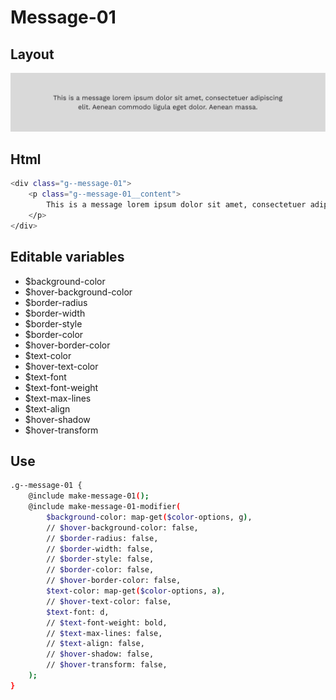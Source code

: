 # Message-01

## Layout

![alt text][message-01]

[message-01]: /src/img/global-components/message/g--message-01.png

## Html

```sh
<div class="g--message-01">
    <p class="g--message-01__content">
        This is a message lorem ipsum dolor sit amet, consectetuer adipiscing elit. Aenean commodo ligula eget dolor. Aenean massa.
    </p>
</div>
```

## Editable variables

- $background-color
- $hover-background-color
- $border-radius
- $border-width
- $border-style
- $border-color
- $hover-border-color
- $text-color
- $hover-text-color
- $text-font
- $text-font-weight
- $text-max-lines
- $text-align
- $hover-shadow
- $hover-transform

## Use

```sh
.g--message-01 {
    @include make-message-01();
    @include make-message-01-modifier(
        $background-color: map-get($color-options, g),
        // $hover-background-color: false,
        // $border-radius: false,
        // $border-width: false,
        // $border-style: false,
        // $border-color: false,
        // $hover-border-color: false,
        $text-color: map-get($color-options, a),
        // $hover-text-color: false,
        $text-font: d,
        // $text-font-weight: bold,
        // $text-max-lines: false,
        // $text-align: false,
        // $hover-shadow: false,
        // $hover-transform: false,
    );
}
```
